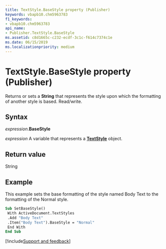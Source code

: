 ```yaml
---
title: TextStyle.BaseStyle property (Publisher)
keywords: vbapb10.chm5963783
f1_keywords:
- vbapb10.chm5963783
api_name:
- Publisher.TextStyle.BaseStyle
ms.assetid: c8d1665c-c232-ecdf-3c1c-f614c7374c1e
ms.date: 06/15/2019
ms.localizationpriority: medium
---
```



# TextStyle.BaseStyle property (Publisher)

Returns or sets a **String** that represents the style upon which the formatting of another style is based. Read/write.


## Syntax

_expression_.**BaseStyle**

_expression_ A variable that represents a **[TextStyle](Publisher.TextStyle.md)** object.


## Return value

String


## Example

This example sets the base formatting of the style named Body Text to the formatting of the Normal style.

```vb
Sub SetBaseStyle() 
 With ActiveDocument.TextStyles 
 .Add "Body Text" 
 .Item("Body Text").BaseStyle = "Normal" 
 End With 
End Sub
```

[!include[Support and feedback](~/includes/feedback-boilerplate.md)]